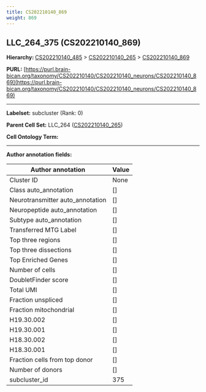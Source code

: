 ```yaml
---
title: CS202210140_869
weight: 869
---
```

## LLC_264_375 (CS202210140_869)
<b>Hierarchy: </b>
[CS202210140_485](../CS202210140_485) >
[CS202210140_265](../CS202210140_265) >
[CS202210140_869](../CS202210140_869)

**PURL:** [https://purl.brain-bican.org/taxonomy/CS202210140/CS202210140_neurons/CS202210140_869](https://purl.brain-bican.org/taxonomy/CS202210140/CS202210140_neurons/CS202210140_869)

---


**Labelset:** subcluster (Rank: 0)

**Parent Cell Set:** LLC_264 ([CS202210140_265](../CS202210140_265))



**Cell Ontology Term:** 

[MARKER GENES.]: #


---

[TRANSFERRED ANNOTATIONS.]: #


[AUTHOR ANNOTATION FIELDS.]: #


**Author annotation fields:**

| Author annotation | Value |
|-------------------|-------|
|Cluster ID|None|
|Class auto_annotation|[]|
|Neurotransmitter auto_annotation|[]|
|Neuropeptide auto_annotation|[]|
|Subtype auto_annotation|[]|
|Transferred MTG Label|[]|
|Top three regions|[]|
|Top three dissections|[]|
|Top Enriched Genes|[]|
|Number of cells|[]|
|DoubletFinder score|[]|
|Total UMI|[]|
|Fraction unspliced|[]|
|Fraction mitochondrial|[]|
|H19.30.002|[]|
|H19.30.001|[]|
|H18.30.002|[]|
|H18.30.001|[]|
|Fraction cells from top donor|[]|
|Number of donors|[]|
|subcluster_id|375|
